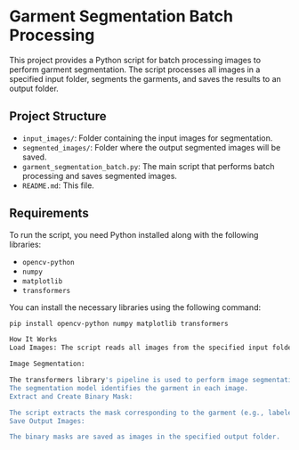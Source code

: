 # Garment Segmentation Batch Processing

This project provides a Python script for batch processing images to perform garment segmentation. The script processes all images in a specified input folder, segments the garments, and saves the results to an output folder.

## Project Structure

- `input_images/`: Folder containing the input images for segmentation.
- `segmented_images/`: Folder where the output segmented images will be saved.
- `garment_segmentation_batch.py`: The main script that performs batch processing and saves segmented images.
- `README.md`: This file.

## Requirements

To run the script, you need Python installed along with the following libraries:

- `opencv-python`
- `numpy`
- `matplotlib`
- `transformers`

You can install the necessary libraries using the following command:

```bash
pip install opencv-python numpy matplotlib transformers

How It Works
Load Images: The script reads all images from the specified input folder.

Image Segmentation:

The transformers library's pipeline is used to perform image segmentation with the pre-trained model google/deeplabv3_mobilenet_v2_1.0_513.
The segmentation model identifies the garment in each image.
Extract and Create Binary Mask:

The script extracts the mask corresponding to the garment (e.g., labeled as "person") and creates a binary mask where the garment is white (255) and the background is black (0).
Save Output Images:

The binary masks are saved as images in the specified output folder.
